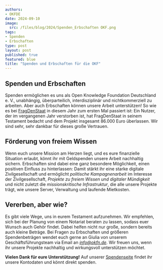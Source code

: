 ```yaml
---
authors:
- OKFDE
date: 2024-09-10
image: 
  src: /files/blog/2024/Spenden_Erbschaften OKF.png
tags:
- Spenden
- Erbschaften
type: post
layout: post
published: true
featured: blue
title: "Spenden und Erbschaften für die OKF"
---
```


## Spenden und Erbschaften

Spenden ermöglichen es uns als Open Knowledge Foundation Deutschland e. V., unabhängig, überparteilich, interdisziplinär und nichtkommerziell zu arbeiten. Aber auch Erbschaften können unsere Arbeit unterstützen! So wie es bei [FragDenStaat](https://fragdenstaat.de/artikel/eigener-sache/2024/07/wir-haben-geerbt/) in diesem Jahr zum ersten Mal passiert ist: Ein Nutzer, der im vergangenen Jahr verstorben ist, hat FragDenStaat in seinem Testament bedacht und dem Projekt insgesamt 86.000 Euro überlassen. Wir sind sehr, sehr dankbar für dieses große Vertrauen.

## Förderung von freiem Wissen

Wenn euch unsere Mission am Herzen liegt, und es eure finanzielle Situation erlaubt, könnt ihr mit Geldspenden unsere Arbeit nachhaltig sichern. Erbschaften sind dabei eine ganz besondere Möglichkeit, einen positiven Einfluss zu hinterlassen: Damit stärkt ihr eine starke digitale Zivilgesellschaft und ermöglicht *politische Kampagnenarbeit* im Interesse der Zivilgesellschaft, *Projekte zu freiem Wissen und digitaler Mündigkeit* und nicht zuletzt die *missionskritische Infrastruktur*, die alle unsere Projekte trägt, wie unsere Server, Verwaltung und laufende Mietkosten. 

## Vererben, aber wie?

Es gibt viele Wege, uns in eurem Testament aufzunehmen. Wir empfehlen, sich bei der Planung von einem Notariat beraten zu lassen, sodass euer Wunsch auch Gehör findet. Dabei helfen nicht nur große, sondern bereits auch kleine Beträge. Bei Fragen zu Erbschaften und größeren Spendenbeträgen wendet euch gerne an Giulia von unserem Geschäftsführungsteam via Email an *info@okfn.de*. Wir freuen uns, wenn ihr unsere Projekte nachhaltig und wirkungsvoll unterstützen möchtet.

**Vielen Dank für eure Unterstützung!** Auf unserer [Spendenseite](https://okfn.de/spenden/) findet ihr unsere Kontodaten und könnt direkt spenden.
